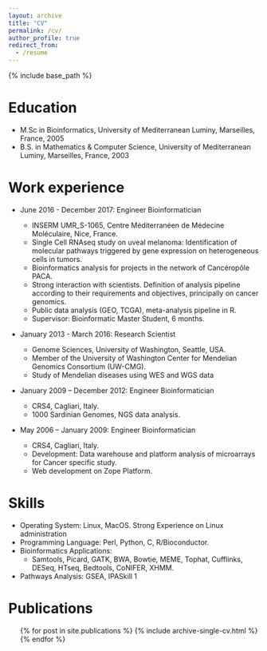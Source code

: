 ```yaml
---
layout: archive
title: "CV"
permalink: /cv/
author_profile: true
redirect_from:
  - /resume
---
```


{% include base_path %}

Education
======
* M.Sc in Bioinformatics, University of Mediterranean Luminy, Marseilles, France, 2005
* B.S. in Mathematics & Computer Science, University of Mediterranean Luminy, Marseilles, France, 2003

Work experience
======
* June 2016 - December 2017: Engineer Bioinformatician
  * INSERM UMR_S-1065, Centre Méditerranéen de Médecine Moléculaire, Nice, France.
  * Single Cell RNAseq study on uveal melanoma: Identification of molecular pathways triggered by gene expression on heterogeneous cells in tumors.
  * Bioinformatics analysis for projects in the network of Cancéropôle PACA.
  * Strong interaction with scientists. Definition of analysis pipeline according to their requirements and objectives, principally on cancer genomics.
  * Public data analysis (GEO, TCGA), meta-analysis pipeline in R.
  * Supervisor: Bioinformatic Master Student, 6 months.

* January 2013 - March 2016: Research Scientist
  * Genome Sciences, University of Washington, Seattle, USA.
  * Member of the University of Washington Center for Mendelian Genomics Consortium (UW-CMG).
  * Study of Mendelian diseases using WES and WGS data

* January 2009 – December 2012: Engineer Bioinformatician
  * CRS4, Cagliari, Italy.
  * 1000 Sardinian Genomes, NGS data analysis.

* May 2006 – January 2009: Engineer Bioinformatician
  * CRS4, Cagliari, Italy.
  * Development: Data warehouse and platform analysis of microarrays for Cancer specific study.
  * Web development on Zope Platform.

Skills
======
* Operating System: Linux, MacOS. Strong Experience on Linux administration
* Programming Language: Perl, Python, C, R/Bioconductor.
* Bioinformatics Applications:
  * Samtools, Picard, GATK, BWA, Bowtie, MEME, Tophat, Cufflinks, DESeq, HTseq, Bedtools, CoNIFER, XHMM.
* Pathways Analysis: GSEA, IPASkill 1

Publications
======
  <ul>{% for post in site.publications %}
    {% include archive-single-cv.html %}
  {% endfor %}</ul>
  
